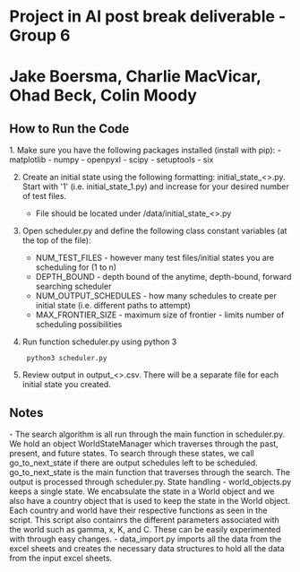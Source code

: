 # Project in AI post break deliverable - Group 6
<h1>Jake Boersma, Charlie MacVicar, Ohad Beck, Colin Moody</h1>

<h2>How to Run the Code</h2>
1. Make sure you have the following packages installed (install with pip):
    - matplotlib
    - numpy
    - openpyxl
    - scipy
    - setuptools
    - six
    
2. Create an initial state using the following formatting: initial_state_<>.py. Start with '1' (i.e. initial_state_1.py) and increase for your desired number of test files.
    - File should be located under /data/initial_state_<>.py

3. Open scheduler.py and define the following class constant variables (at the top of the file):
    - NUM_TEST_FILES -           however many test files/initial states you are scheduling for (1 to n)
    - DEPTH_BOUND -              depth bound of the anytime, depth-bound, forward searching scheduler
    - NUM_OUTPUT_SCHEDULES -     how many schedules to create per initial state (i.e. different paths to attempt)
    - MAX_FRONTIER_SIZE -        maximum size of frontier - limits number of scheduling possibilities

4. Run function scheduler.py using python 3

        python3 scheduler.py

5. Review output in output_<>.csv. There will be a separate file for each initial state you created.
  

<h2>Notes</h2>
- The search algorithm is all run through the main function in scheduler.py. We hold an object WorldStateManager which traverses through the past, present, and future states. To search through these states, we call go_to_next_state if there are output schedules left to be scheduled. go_to_next_state is the main function that traverses through the search. The output is processed through scheduler.py.
State handling
- world_objects.py keeps a single state. We encabsulate the state in a World object and we also have a country object that is used to keep the state in the World object. Each country and world have their respective functions as seen in the script. This script also containrs the different parameters associated with the world such as gamma, x, K, and C. These can be easily experimented with through easy changes.
- data_import.py imports all the data from the excel sheets and creates the necessary data structures to hold all the data from the input excel sheets.